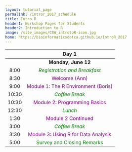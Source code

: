 ```yaml
---
layout: tutorial_page
permalink: /intror_2017_schedule
title: Intro R
header1: Workshop Pages for Students
header2: Introduction to R
image: /site_images/CBW_introtoR-icon.jpg
home: https://bioinformaticsdotca.github.io/IntroR_2017
---
```


| | **Day 1** |  
| :---: | :---: |  
| | **Monday, June 12** |  
| 8:00 | <font color="green">*Registration and Breakfast*</font> |  
| 8:30 | <font color="purple">Welcome (Ann)</font> |    
| 9:00 | <font color="purple">Module 1: The R Environment (Boris)</font> |  
| 10:30 | <font color="green">*Coffee Break*</font> |  
| 10:30 | <font color="purple">Module 2: Programming Basics </font> |  
| 12:30 | <font color="green">*Lunch*</font> |  
| 1:30 | <font color="purple">Module 2 Continued </font> |  
| 3:00 | <font color="green">*Coffee Break*</font> |  
| 3:30 | <font color="purple">Module 3: Using R for Data Analysis</font> |  
| 5:00 | <font color="green">Survey and Closing Remarks</font> |  
